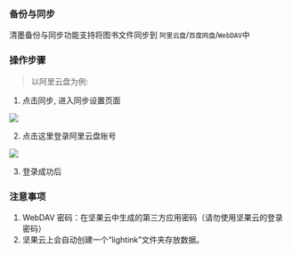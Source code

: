 ### 备份与同步

清墨备份与同步功能支持将图书文件同步到 `阿里云盘`/`百度网盘`/`WebDAV`中

### 操作步骤

> 以阿里云盘为例: 

1. 点击同步, 进入同步设置页面

![](https://minio.zhendong.ltd/doc/301736590121_.pic.jpg)

2. 点击这里登录阿里云盘账号

![](https://minio.zhendong.ltd/doc/2BD549EF-4E55-4F9A-91BD-91147CE15678.PNG)

3. 登录成功后



### 注意事项

1. WebDAV 密码：在坚果云中生成的第三方应用密码（请勿使用坚果云的登录密码）
2. 坚果云上会自动创建一个“lightink”文件夹存放数据。
